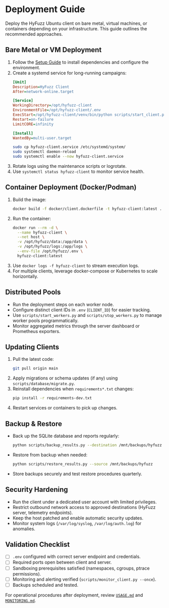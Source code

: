 # Deployment Guide

Deploy the HyFuzz Ubuntu client on bare metal, virtual machines, or containers depending on your
infrastructure. This guide outlines the recommended approaches.

## Bare Metal or VM Deployment

1. Follow the [Setup Guide](SETUP.md) to install dependencies and configure the environment.
2. Create a systemd service for long-running campaigns:
   ```ini
   [Unit]
   Description=HyFuzz Client
   After=network-online.target

   [Service]
   WorkingDirectory=/opt/hyfuzz-client
   EnvironmentFile=/opt/hyfuzz-client/.env
   ExecStart=/opt/hyfuzz-client/venv/bin/python scripts/start_client.py --config config/example_configs/config_prod.yaml
   Restart=on-failure
   LimitCORE=infinity

   [Install]
   WantedBy=multi-user.target
   ```
   ```bash
   sudo cp hyfuzz-client.service /etc/systemd/system/
   sudo systemctl daemon-reload
   sudo systemctl enable --now hyfuzz-client.service
   ```
3. Rotate logs using the maintenance scripts or logrotate.
4. Use `systemctl status hyfuzz-client` to monitor service health.

## Container Deployment (Docker/Podman)

1. Build the image:
   ```bash
   docker build -f docker/client.dockerfile -t hyfuzz-client:latest .
   ```
2. Run the container:
   ```bash
   docker run --rm -d \
     --name hyfuzz-client \
     --net host \
     -v /opt/hyfuzz/data:/app/data \
     -v /opt/hyfuzz/logs:/app/logs \
     --env-file /opt/hyfuzz/.env \
     hyfuzz-client:latest
   ```
3. Use `docker logs -f hyfuzz-client` to stream execution logs.
4. For multiple clients, leverage docker-compose or Kubernetes to scale horizontally.

## Distributed Pools

- Run the deployment steps on each worker node.
- Configure distinct client IDs in `.env` (`CLIENT_ID`) for easier tracking.
- Use `scripts/start_workers.py` and `scripts/stop_workers.py` to manage worker pools programmatically.
- Monitor aggregated metrics through the server dashboard or Prometheus exporters.

## Updating Clients

1. Pull the latest code:
   ```bash
   git pull origin main
   ```
2. Apply migrations or schema updates (if any) using `scripts/database/migrate.py`.
3. Reinstall dependencies when `requirements*.txt` changes:
   ```bash
   pip install -r requirements-dev.txt
   ```
4. Restart services or containers to pick up changes.

## Backup & Restore

- Back up the SQLite database and reports regularly:
  ```bash
  python scripts/backup_results.py --destination /mnt/backups/hyfuzz
  ```
- Restore from backup when needed:
  ```bash
  python scripts/restore_results.py --source /mnt/backups/hyfuzz
  ```
- Store backups securely and test restore procedures quarterly.

## Security Hardening

- Run the client under a dedicated user account with limited privileges.
- Restrict outbound network access to approved destinations (HyFuzz server, telemetry endpoints).
- Keep the host patched and enable automatic security updates.
- Monitor system logs (`/var/log/syslog`, `/var/log/auth.log`) for anomalies.

## Validation Checklist

- [ ] `.env` configured with correct server endpoint and credentials.
- [ ] Required ports open between client and server.
- [ ] Sandboxing prerequisites satisfied (namespaces, cgroups, ptrace permissions).
- [ ] Monitoring and alerting verified (`scripts/monitor_client.py --once`).
- [ ] Backups scheduled and tested.

For operational procedures after deployment, review [`USAGE.md`](USAGE.md) and [`MONITORING.md`](MONITORING.md).
